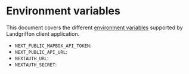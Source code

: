 # Environment variables

This document covers the different [environment variables](https://en.wikipedia.org/wiki/Environment_variable) supported
by Landgriffon client application.

* `NEXT_PUBLIC_MAPBOX_API_TOKEN`:
* `NEXT_PUBLIC_API_URL`:
* `NEXTAUTH_URL`:
* `NEXTAUTH_SECRET`:

